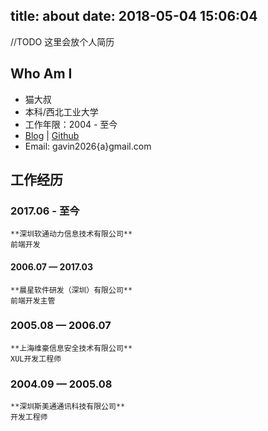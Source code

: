 title: about
date: 2018-05-04 15:06:04
---
//TODO 这里会放个人简历

## Who Am I

 - 猫大叔
 - 本科/西北工业大学
 - 工作年限：2004 - 至今
 - [Blog](http://21ido.com) | [Github](https://github.com/think2cat/)
 - Email: gavin2026{a}gmail.com
 
## 工作经历

### 2017.06 - 至今
    **深圳软通动力信息技术有限公司**
    前端开发
#### 2006.07 — 2017.03
    **晨星软件研发（深圳）有限公司**
    前端开发主管
### 2005.08 — 2006.07
    **上海维豪信息安全技术有限公司**
    XUL开发工程师
### 2004.09 — 2005.08
    **深圳斯美通通讯科技有限公司**
    开发工程师